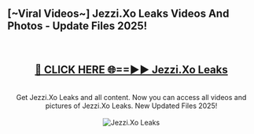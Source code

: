 <h2>[~Viral Videos~] Jezzi.Xo Leaks Videos And Photos - Update Files 2025!</h2>
<br>
<div align="center">
<h2><a href="https://top-ai-tools.click/QrbHav" rel="nofollow">🔴 CLICK HERE 🌐==►► Jezzi.Xo Leaks</a></h2>
<br>
Get Jezzi.Xo Leaks and all content. Now you can access all videos and pictures of Jezzi.Xo Leaks. New Updated Files 2025!
<br>
<br>
<a href="https://top-ai-tools.click/QrbHav" rel="nofollow" data-target="animated-image.originalLink"><img src="https://i.ibb.co.com/WyWwxjT/player-gif2.gif" alt="Jezzi.Xo Leaks" style="max-width: 100%; display: inline-block;" data-target="animated-image.originalImage"></a>
</div>
<br>